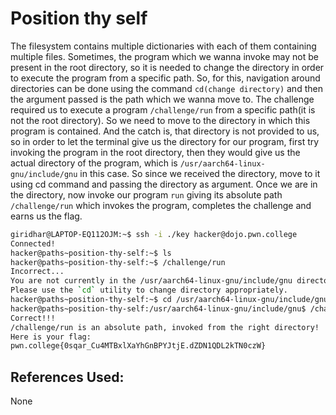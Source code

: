 # Position thy self
The filesystem contains multiple dictionaries with each of them containing multiple files. Sometimes, 
the program which we wanna invoke may not be present in the root directory, so it is needed to change the directory in order to execute the program from a specific path. So, for this, navigation around 
directories can be done using the command `cd(change directory)` and then the argument passed is the path which we wanna move to. The challenge required us to execute a program `/challenge/run` from a 
specific path(it is not the root directory). So we need to move to the directory in which this program
is contained. And the catch is, that directory is not provided to us, so in order to let the terminal
give us the directory for our program, first try invoking the program in the root directory, then they
would give us the actual directory of the program, which is `/usr/aarch64-linux-gnu/include/gnu` in this
case. So since we received the directory, move to it using cd command and passing the directory as 
argument. Once we are in the directory, now invoke our program `run` giving its absolute path
`/challenge/run` which invokes the program, completes the challenge and earns us the flag.

```bash
giridhar@LAPTOP-EQ112OJM:~$ ssh -i ./key hacker@dojo.pwn.college
Connected!
hacker@paths~position-thy-self:~$ ls
hacker@paths~position-thy-self:~$ /challenge/run
Incorrect...
You are not currently in the /usr/aarch64-linux-gnu/include/gnu directory.
Please use the `cd` utility to change directory appropriately.
hacker@paths~position-thy-self:~$ cd /usr/aarch64-linux-gnu/include/gnu
hacker@paths~position-thy-self:/usr/aarch64-linux-gnu/include/gnu$ /challenge/run
Correct!!!
/challenge/run is an absolute path, invoked from the right directory!
Here is your flag:
pwn.college{0sqar_Cu4MTBxlXaYhGnBPYJtjE.dZDN1QDL2kTN0czW}

```
## References Used:
None
